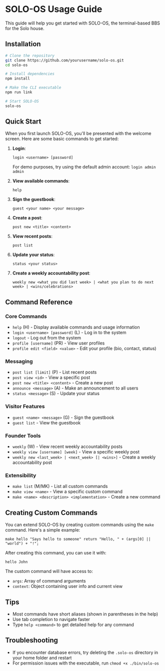 # SOLO-OS Usage Guide

This guide will help you get started with SOLO-OS, the terminal-based BBS for the Solo house.

## Installation

```bash
# Clone the repository
git clone https://github.com/yourusername/solo-os.git
cd solo-os

# Install dependencies
npm install

# Make the CLI executable
npm run link

# Start SOLO-OS
solo-os
```

## Quick Start

When you first launch SOLO-OS, you'll be presented with the welcome screen. Here are some basic commands to get started:

1. **Login**:
   ```
   login <username> [password]
   ```
   For demo purposes, try using the default admin account: `login admin admin`

2. **View available commands**:
   ```
   help
   ```

3. **Sign the guestbook**:
   ```
   guest <your name> <your message>
   ```

4. **Create a post**:
   ```
   post new <title> <content>
   ```

5. **View recent posts**:
   ```
   post list
   ```

6. **Update your status**:
   ```
   status <your status>
   ```

7. **Create a weekly accountability post**:
   ```
   weekly new <what you did last week> | <what you plan to do next week> | <wins/celebrations>
   ```

## Command Reference

### Core Commands

- `help` (H) - Display available commands and usage information
- `login <username> [password]` (L) - Log in to the system
- `logout` - Log out from the system
- `profile [username]` (PR) - View user profiles
- `profile edit <field> <value>` - Edit your profile (bio, contact, status)

### Messaging

- `post list [limit]` (P) - List recent posts
- `post view <id>` - View a specific post
- `post new <title> <content>` - Create a new post
- `announce <message>` (A) - Make an announcement to all users
- `status <message>` (S) - Update your status

### Visitor Features

- `guest <name> <message>` (G) - Sign the guestbook
- `guest list` - View the guestbook

### Founder Tools

- `weekly` (W) - View recent weekly accountability posts
- `weekly view [username] [week]` - View a specific weekly post
- `weekly new <last_week> | <next_week> [| <wins>]` - Create a weekly accountability post

### Extensibility

- `make list` (M/MK) - List all custom commands
- `make view <name>` - View a specific custom command
- `make <name> <description> <implementation>` - Create a new command

## Creating Custom Commands

You can extend SOLO-OS by creating custom commands using the `make` command. Here's a simple example:

```
make hello "Says hello to someone" return "Hello, " + (args[0] || "world") + "!";
```

After creating this command, you can use it with:

```
hello John
```

The custom command will have access to:
- `args`: Array of command arguments
- `context`: Object containing user info and current view

## Tips

- Most commands have short aliases (shown in parentheses in the help)
- Use tab completion to navigate faster
- Type `help <command>` to get detailed help for any command

## Troubleshooting

- If you encounter database errors, try deleting the `.solo-os` directory in your home folder and restart
- For permission issues with the executable, run `chmod +x ./bin/solo-os`